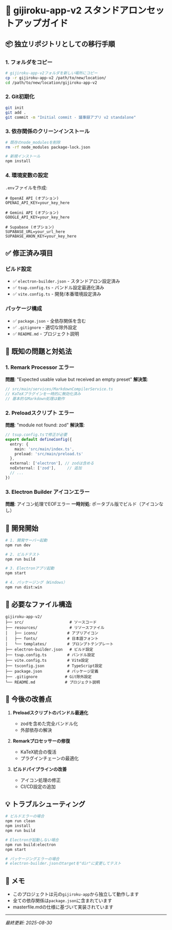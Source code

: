 # 🚀 gijiroku-app-v2 スタンドアロンセットアップガイド

## 📦 **独立リポジトリとしての移行手順**

### **1. フォルダをコピー**
```bash
# gijiroku-app-v2フォルダを新しい場所にコピー
cp -r gijiroku-app-v2 /path/to/new/location/
cd /path/to/new/location/gijiroku-app-v2
```

### **2. Git初期化**
```bash
git init
git add .
git commit -m "Initial commit - 議事録アプリ v2 standalone"
```

### **3. 依存関係のクリーンインストール**
```bash
# 既存のnode_modulesを削除
rm -rf node_modules package-lock.json

# 新規インストール
npm install
```

### **4. 環境変数の設定**
`.env`ファイルを作成:
```env
# OpenAI API (オプション)
OPENAI_API_KEY=your_key_here

# Gemini API (オプション)  
GOOGLE_API_KEY=your_key_here

# Supabase (オプション)
SUPABASE_URL=your_url_here
SUPABASE_ANON_KEY=your_key_here
```

## ✅ **修正済み項目**

### **ビルド設定**
- ✅ `electron-builder.json` - スタンドアロン設定済み
- ✅ `tsup.config.ts` - バンドル設定最適化済み
- ✅ `vite.config.ts` - 開発/本番環境設定済み

### **パッケージ構成**
- ✅ `package.json` - 全依存関係を含む
- ✅ `.gitignore` - 適切な除外設定
- ✅ `README.md` - プロジェクト説明

## 🐛 **既知の問題と対処法**

### **1. Remark Processor エラー**
**問題**: "Expected usable value but received an empty preset"
**解決策**: 
```typescript
// src/main/services/MarkdownCompilerService.ts
// KaTeXプラグインを一時的に無効化済み
// 基本的なMarkdown処理は動作
```

### **2. Preloadスクリプト エラー**
**問題**: "module not found: zod"
**解決策**:
```typescript
// tsup.config.tsで修正が必要
export default defineConfig({
  entry: {
    main: 'src/main/index.ts',
    preload: 'src/main/preload.ts'
  },
  external: ['electron'], // zodは含める
  noExternal: ['zod'],     // 追加
  // ...
})
```

### **3. Electron Builder アイコンエラー**
**問題**: アイコン処理でEOFエラー
**一時対処**: ポータブル版でビルド（アイコンなし）

## 🔧 **開発開始**

```bash
# 1. 開発サーバー起動
npm run dev

# 2. ビルドテスト
npm run build

# 3. Electronアプリ起動
npm start

# 4. パッケージング（Windows）
npm run dist:win
```

## 📂 **必要なファイル構造**

```
gijiroku-app-v2/
├── src/                    # ソースコード
├── resources/              # リソースファイル
│   ├── icons/             # アプリアイコン
│   ├── fonts/             # 日本語フォント
│   └── templates/         # プロンプトテンプレート
├── electron-builder.json   # ビルド設定
├── tsup.config.ts         # バンドル設定
├── vite.config.ts         # Vite設定
├── tsconfig.json          # TypeScript設定
├── package.json           # パッケージ定義
├── .gitignore            # Git除外設定
└── README.md             # プロジェクト説明
```

## 🎯 **今後の改善点**

1. **Preloadスクリプトのバンドル最適化**
   - zodを含めた完全バンドル化
   - 外部依存の解決

2. **Remarkプロセッサーの修復**
   - KaTeX統合の復活
   - プラグインチェーンの最適化

3. **ビルドパイプラインの改善**
   - アイコン処理の修正
   - CI/CD設定の追加

## 💡 **トラブルシューティング**

```bash
# ビルドエラーの場合
npm run clean
npm install
npm run build

# Electronが起動しない場合
npm run build:electron
npm start

# パッケージングエラーの場合
# electron-builder.jsonのtargetを"dir"に変更してテスト
```

## 📝 **メモ**

- このプロジェクトは元の`gijiroku-app`から独立して動作します
- 全ての依存関係は`package.json`に含まれています
- masterfile.mdの仕様に基づいて実装されています

---

*最終更新: 2025-08-30*